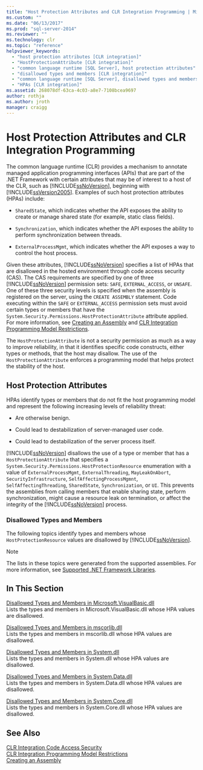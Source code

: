 ```yaml
---
title: "Host Protection Attributes and CLR Integration Programming | Microsoft Docs"
ms.custom: ""
ms.date: "06/13/2017"
ms.prod: "sql-server-2014"
ms.reviewer: ""
ms.technology: clr
ms.topic: "reference"
helpviewer_keywords: 
  - "host protection attributes [CLR integration]"
  - "HostProtectionAttribute [CLR integration]"
  - "common language runtime [SQL Server], host protection attributes"
  - "disallowed types and members [CLR integration]"
  - "common language runtime [SQL Server], disallowed types and members"
  - "HPAs [CLR integration]"
ms.assetid: 268078df-63ca-4c03-a8e7-7108bcea9697
author: rothja
ms.author: jroth
manager: craigg
---
```

# Host Protection Attributes and CLR Integration Programming
  The common language runtime (CLR) provides a mechanism to annotate managed application programming interfaces (APIs) that are part of the .NET Framework with certain attributes that may be of interest to a host of the CLR, such as [!INCLUDE[ssNoVersion](../../includes/ssnoversion-md.md)], beginning with [!INCLUDE[ssVersion2005](../../includes/ssversion2005-md.md)]. Examples of such host protection attributes (HPAs) include:  
  
-   `SharedState`, which indicates whether the API exposes the ability to create or manage shared state (for example, static class fields).  
  
-   `Synchronization`, which indicates whether the API exposes the ability to perform synchronization between threads.  
  
-   `ExternalProcessMgmt`, which indicates whether the API exposes a way to control the host process.  
  
 Given these attributes, [!INCLUDE[ssNoVersion](../../includes/ssnoversion-md.md)] specifies a list of HPAs that are disallowed in the hosted environment through code access security (CAS). The CAS requirements are specified by one of three [!INCLUDE[ssNoVersion](../../includes/ssnoversion-md.md)] permission sets: `SAFE`, `EXTERNAL_ACCESS`, or `UNSAFE`. One of these three security levels is specified when the assembly is registered on the server, using the `CREATE ASSEMBLY` statement. Code executing within the `SAFE` or `EXTERNAL_ACCESS` permission sets must avoid certain types or members that have the `System.Security.Permissions.HostProtectionAttribute` attribute applied. For more information, see [Creating an Assembly](../clr-integration/assemblies/creating-an-assembly.md) and [CLR Integration Programming Model Restrictions](../clr-integration/database-objects/clr-integration-programming-model-restrictions.md).  
  
 The `HostProtectionAttribute` is not a security permission as much as a way to improve reliability, in that it identifies specific code constructs, either types or methods, that the host may disallow. The use of the `HostProtectionAttribute` enforces a programming model that helps protect the stability of the host.  
  
## Host Protection Attributes  
 HPAs identify types or members that do not fit the host programming model and represent the following increasing levels of reliability threat:  
  
-   Are otherwise benign.  
  
-   Could lead to destabilization of server-managed user code.  
  
-   Could lead to destabilization of the server process itself.  
  
 [!INCLUDE[ssNoVersion](../../includes/ssnoversion-md.md)] disallows the use of a type or member that has a `HostProtectionAttribute` that specifies a `System.Security.Permissions.HostProtectionResource` enumeration with a value of `ExternalProcessMgmt`, `ExternalThreading`, `MayLeakOnAbort`, `SecurityInfrastructure`, `SelfAffectingProcessMgmnt`, `SelfAffectingThreading`, `SharedState`, `Synchronization`, or `UI`. This prevents the assemblies from calling members that enable sharing state, perform synchronization, might cause a resource leak on termination, or affect the integrity of the [!INCLUDE[ssNoVersion](../../includes/ssnoversion-md.md)] process.  
  
### Disallowed Types and Members  
 The following topics identify types and members whose `HostProtectionResource` values are disallowed by [!INCLUDE[ssNoVersion](../../includes/ssnoversion-md.md)].  
  
> [!NOTE]  
>  The lists in these topics were generated from the supported assemblies.  For more information, see [Supported .NET Framework Libraries](../clr-integration/database-objects/supported-net-framework-libraries.md).  
  
## In This Section  
 [Disallowed Types and Members in Microsoft.VisualBasic.dll](disallowed-types-and-members-in-microsoft-visualbasic-dll.md)  
 Lists the types and members in Microsoft.VisualBasic.dll whose HPA values are disallowed.  
  
 [Disallowed Types and Members in mscorlib.dll](disallowed-types-and-members-in-mscorlib-dll.md)  
 Lists the types and members in mscorlib.dll whose HPA values are disallowed.  
  
 [Disallowed Types and Members in System.dll](disallowed-types-and-members-in-system-dll.md)  
 Lists the types and members in System.dll whose HPA values are disallowed.  
  
 [Disallowed Types and Members in System.Data.dll](disallowed-types-and-members-in-system-data-dll.md)  
 Lists the types and members in System.Data.dll whose HPA values are disallowed.  
  
 [Disallowed Types and Members in System.Core.dll](disallowed-types-and-members-in-system-core-dll.md)  
 Lists the types and members in System.Core.dll whose HPA values are disallowed.  
  
## See Also  
 [CLR Integration Code Access Security](../clr-integration/security/clr-integration-code-access-security.md)   
 [CLR Integration Programming Model Restrictions](../clr-integration/database-objects/clr-integration-programming-model-restrictions.md)   
 [Creating an Assembly](../clr-integration/assemblies/creating-an-assembly.md)  
  
  
